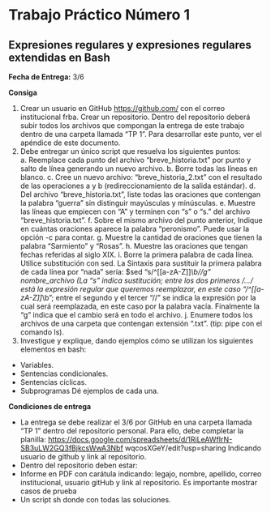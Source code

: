 # Trabajo Práctico Número 1
## Expresiones regulares y expresiones regulares extendidas en Bash

**Fecha de Entrega:** 3/6

**Consiga**

1. Crear un usuario en GitHub https://github.com/ con el correo institucional frba. Crear
un repositorio. Dentro del repositorio deberá subir todos los archivos que compongan
la entrega de este trabajo dentro de una carpeta llamada “TP 1”. Para desarrollar
este punto, ver el apéndice de este documento.
2. Debe entregar un único script que resuelva los siguientes puntos:  
  a. Reemplace cada punto del archivo “breve_historia.txt” por punto y salto de línea generando un nuevo archivo.
  b. Borre todas las líneas en blanco.
  c. Cree un nuevo archivo: “breve_historia_2.txt” con el resultado de las operaciones a y b (redireccionamiento de la salida estándar).
  d. Del archivo “breve_historia.txt”, liste todas las oraciones que contengan la palabra “guerra” sin distinguir mayúsculas y minúsculas.
  e. Muestre las líneas que empiecen con “A” y terminen con “s” o “s.” del archivo “breve_historia.txt”.
  f. Sobre el mismo archivo del punto anterior, Indique en cuántas oraciones aparece la palabra “peronismo”. Puede usar la opción -c para contar.
  g. Muestre la cantidad de oraciones que tienen la palabra “Sarmiento” y “Rosas”.
  h. Muestre las oraciones que tengan fechas referidas al siglo XIX.
  i. Borre la primera palabra de cada línea. Utilice substitución con sed. La Sintaxis para sustituir la primera palabra de cada línea por “nada” sería: $sed “s/^[[a-zA-Z]]*\b//g” nombre_archivo (La “s” indica sustitución; entre los dos primeros /.../ está la expresión regular que queremos reemplazar, en este caso “/^[[a-zA-Z]]*\b”; entre el segundo y el tercer “//” se indica la expresión por la cual será reemplazada, en este caso por la palabra vacía. Finalmente la “g” indica que el cambio será en todo el archivo.
  j. Enumere todos los archivos de una carpeta que contengan extensión “.txt”. (tip: pipe con el comando ls).
3. Investigue y explique, dando ejemplos cómo se utilizan los siguientes elementos en bash:
  - Variables.
  - Sentencias condicionales.
  - Sentencias cíclicas.
  - Subprogramas
Dé ejemplos de cada una.

**Condiciones de entrega**

- La entrega se debe realizar el 3/6 por GitHub en una carpeta llamada “TP 1” dentro
del repositorio personal. Para ello, debe completar la planilla:
https://docs.google.com/spreadsheets/d/1RiLeAWfIrN-SB3uLW2GQ3fBjkcsWwA3Nbf
wqcosXGeY/edit?usp=sharing
Indicando usuario de github y link al repositorio.
- Dentro del repositorio deben estar:
- Informe en PDF con carátula indicando: legajo, nombre, apellido, correo
institucional, usuario gitHub y link al repositorio. Es importante mostrar casos
de prueba
- Un script sh donde con todas las soluciones.
